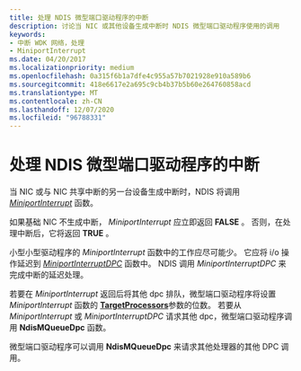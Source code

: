 ```yaml
---
title: 处理 NDIS 微型端口驱动程序的中断
description: 讨论当 NIC 或其他设备生成中断时 NDIS 微型端口驱动程序使用的调用
keywords:
- 中断 WDK 网络，处理
- MiniportInterrupt
ms.date: 04/20/2017
ms.localizationpriority: medium
ms.openlocfilehash: 0a315f6b1a7dfe4c955a57b7021928e910a589b6
ms.sourcegitcommit: 418e6617e2a695c9cb4b37b5b60e264760858acd
ms.translationtype: MT
ms.contentlocale: zh-CN
ms.lasthandoff: 12/07/2020
ms.locfileid: "96788331"
---
```

# <a name="handling-interrupts-for-ndis-miniport-drivers"></a>处理 NDIS 微型端口驱动程序的中断





当 NIC 或与 NIC 共享中断的另一台设备生成中断时，NDIS 将调用 [*MiniportInterrupt*](/windows-hardware/drivers/ddi/ndis/nc-ndis-miniport_isr) 函数。

如果基础 NIC 不生成中断， *MiniportInterrupt* 应立即返回 **FALSE** 。 否则，在处理中断后，它将返回 **TRUE** 。

小型小型驱动程序的 *MiniportInterrupt* 函数中的工作应尽可能少。 它应将 i/o 操作延迟到 [*MiniportInterruptDPC*](/windows-hardware/drivers/ddi/ndis/nc-ndis-miniport_interrupt_dpc) 函数中。 NDIS 调用 *MiniportInterruptDPC* 来完成中断的延迟处理。

若要在 *MiniportInterrupt* 返回后将其他 dpc 排队，微型端口驱动程序将设置 *MiniportInterrupt* 函数的 [**TargetProcessors**](/windows-hardware/drivers/ddi/ndis/nf-ndis-ndismqueuedpc)参数的位数。 若要从 *MiniportInterrupt* 或 *MiniportInterruptDPC* 请求其他 dpc，微型端口驱动程序调用 **NdisMQueueDpc** 函数。

微型端口驱动程序可以调用 **NdisMQueueDpc** 来请求其他处理器的其他 DPC 调用。

 

